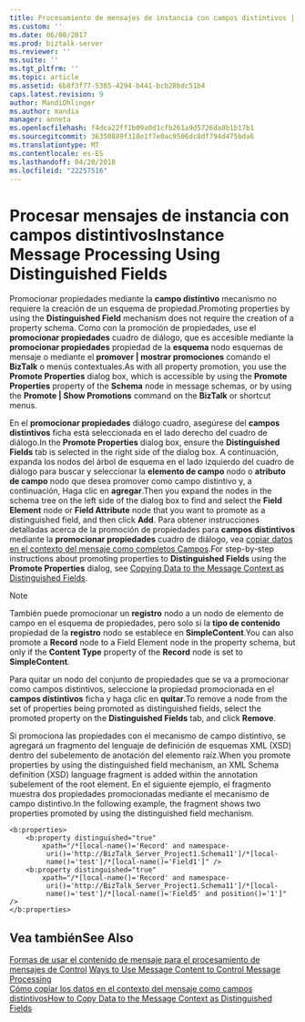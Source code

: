 ```yaml
---
title: Procesamiento de mensajes de instancia con campos distintivos | Documentos de Microsoft
ms.custom: ''
ms.date: 06/08/2017
ms.prod: biztalk-server
ms.reviewer: ''
ms.suite: ''
ms.tgt_pltfrm: ''
ms.topic: article
ms.assetid: 6b8f3f77-5385-4294-b441-bcb28bdc51b4
caps.latest.revision: 9
author: MandiOhlinger
ms.author: mandia
manager: anneta
ms.openlocfilehash: f4dca22ff1b09a0d1cfb261a9d5726da8b1b17b1
ms.sourcegitcommit: 36350889f318e1f7e0ac9506dc8df794d475bda6
ms.translationtype: MT
ms.contentlocale: es-ES
ms.lasthandoff: 04/20/2018
ms.locfileid: "22257516"
---
```

# <a name="instance-message-processing-using-distinguished-fields"></a><span data-ttu-id="4207c-102">Procesar mensajes de instancia con campos distintivos</span><span class="sxs-lookup"><span data-stu-id="4207c-102">Instance Message Processing Using Distinguished Fields</span></span>
<span data-ttu-id="4207c-103">Promocionar propiedades mediante la **campo distintivo** mecanismo no requiere la creación de un esquema de propiedad.</span><span class="sxs-lookup"><span data-stu-id="4207c-103">Promoting properties by using the **Distinguished Field** mechanism does not require the creation of a property schema.</span></span> <span data-ttu-id="4207c-104">Como con la promoción de propiedades, use el **promocionar propiedades** cuadro de diálogo, que es accesible mediante la **promocionar propiedades** propiedad de la **esquema** nodo esquemas de mensaje o mediante el **promover &#124; mostrar promociones** comando el **BizTalk** o menús contextuales.</span><span class="sxs-lookup"><span data-stu-id="4207c-104">As with all property promotion, you use the **Promote Properties** dialog box, which is accessible by using the **Promote Properties** property of the **Schema** node in message schemas, or by using the **Promote &#124; Show Promotions** command on the **BizTalk** or shortcut menus.</span></span>  
  
 <span data-ttu-id="4207c-105">En el **promocionar propiedades** diálogo cuadro, asegúrese del **campos distintivos** ficha está seleccionada en el lado derecho del cuadro de diálogo.</span><span class="sxs-lookup"><span data-stu-id="4207c-105">In the **Promote Properties** dialog box, ensure the **Distinguished Fields** tab is selected in the right side of the dialog box.</span></span> <span data-ttu-id="4207c-106">A continuación, expanda los nodos del árbol de esquema en el lado izquierdo del cuadro de diálogo para buscar y seleccionar la **elemento de campo** nodo o **atributo de campo** nodo que desea promover como campo distintivo y, a continuación, Haga clic en **agregar**.</span><span class="sxs-lookup"><span data-stu-id="4207c-106">Then you expand the nodes in the schema tree on the left side of the dialog box to find and select the **Field Element** node or **Field Attribute** node that you want to promote as a distinguished field, and then click **Add**.</span></span> <span data-ttu-id="4207c-107">Para obtener instrucciones detalladas acerca de la promoción de propiedades para **campos distintivos** mediante la **promocionar propiedades** cuadro de diálogo, vea [copiar datos en el contexto del mensaje como completos Campos](../core/how-to-copy-data-to-the-message-context-as-distinguished-fields.md).</span><span class="sxs-lookup"><span data-stu-id="4207c-107">For step-by-step instructions about promoting properties to **Distinguished Fields** using the **Promote Properties** dialog, see [Copying Data to the Message Context as Distinguished Fields](../core/how-to-copy-data-to-the-message-context-as-distinguished-fields.md).</span></span>  
  
> [!NOTE]
>  <span data-ttu-id="4207c-108">También puede promocionar un **registro** nodo a un nodo de elemento de campo en el esquema de propiedades, pero solo si la **tipo de contenido** propiedad de la **registro** nodo se establece en  **SimpleContent**.</span><span class="sxs-lookup"><span data-stu-id="4207c-108">You can also promote a **Record** node to a Field Element node in the property schema, but only if the **Content Type** property of the **Record** node is set to **SimpleContent**.</span></span>  
  
 <span data-ttu-id="4207c-109">Para quitar un nodo del conjunto de propiedades que se va a promocionar como campos distintivos, seleccione la propiedad promocionada en el **campos distintivos** ficha y haga clic en **quitar**.</span><span class="sxs-lookup"><span data-stu-id="4207c-109">To remove a node from the set of properties being promoted as distinguished fields, select the promoted property on the **Distinguished Fields** tab, and click **Remove**.</span></span>  
  
 <span data-ttu-id="4207c-110">Si promociona las propiedades con el mecanismo de campo distintivo, se agregará un fragmento del lenguaje de definición de esquemas XML (XSD) dentro del subelemento de anotación del elemento raíz.</span><span class="sxs-lookup"><span data-stu-id="4207c-110">When you promote properties by using the distinguished field mechanism, an XML Schema definition (XSD) language fragment is added within the annotation subelement of the root element.</span></span> <span data-ttu-id="4207c-111">En el siguiente ejemplo, el fragmento muestra dos propiedades promocionadas mediante el mecanismo de campo distintivo.</span><span class="sxs-lookup"><span data-stu-id="4207c-111">In the following example, the fragment shows two properties promoted by using the distinguished field mechanism.</span></span>  
  
```  
<b:properties>  
    <b:property distinguished="true"  
        xpath="/*[local-name()='Record' and namespace-  
         uri()='http://BizTalk_Server_Project1.Schema11']/*[local-  
         name()='test']/*[local-name()='Field1']" />  
    <b:property distinguished="true"  
        xpath="/*[local-name()='Record' and namespace-  
         uri()='http://BizTalk_Server_Project1.Schema11']/*[local-  
         name()='test']/*[local-name()='Field5' and position()='1']" />  
</b:properties>  
```  
  
## <a name="see-also"></a><span data-ttu-id="4207c-112">Vea también</span><span class="sxs-lookup"><span data-stu-id="4207c-112">See Also</span></span>  
 <span data-ttu-id="4207c-113">[Formas de usar el contenido de mensaje para el procesamiento de mensajes de Control](../core/ways-to-use-message-content-to-control-message-processing.md) </span><span class="sxs-lookup"><span data-stu-id="4207c-113">[Ways to Use Message Content to Control Message Processing](../core/ways-to-use-message-content-to-control-message-processing.md) </span></span>  
 [<span data-ttu-id="4207c-114">Cómo copiar los datos en el contexto del mensaje como campos distintivos</span><span class="sxs-lookup"><span data-stu-id="4207c-114">How to Copy Data to the Message Context as Distinguished Fields</span></span>](../core/how-to-copy-data-to-the-message-context-as-distinguished-fields.md)